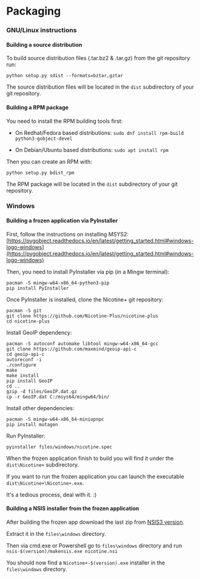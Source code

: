 # Packaging

### GNU/Linux instructions

#### Building a source distribution

To build source distribution files (.tar.bz2 & .tar.gz) from the git repository run:

`python setup.py sdist --formats=bztar,gztar`

The source distribution files will be located in the `dist` subdirectory of your git repository.

#### Building a RPM package

You need to install the RPM building tools first:

* On Redhat/Fedora based distributions: `sudo dnf install rpm-build python3-gobject-devel`

* On Debian/Ubuntu based distributions: `sudo apt install rpm`

Then you can create an RPM with:

`python setup.py bdist_rpm`

The RPM package will be located in the `dist` subdirectory of your git repository.


### Windows

#### Building a frozen application via PyInstaller

First, follow the instructions on installing MSYS2: [https://pygobject.readthedocs.io/en/latest/getting_started.html#windows-logo-windows](https://pygobject.readthedocs.io/en/latest/getting_started.html#windows-logo-windows)

Then, you need to install PyInstaller via pip (in a Mingw terminal):

`pacman -S mingw-w64-x86_64-python3-pip`  
`pip install PyInstaller`

Once PyInstaller is installed, clone the Nicotine+ git repository:

`pacman -S git`  
`git clone https://github.com/Nicotine-Plus/nicotine-plus`  
`cd nicotine-plus`  

Install GeoIP dependency:

`pacman -S autoconf automake libtool mingw-w64-x86_64-gcc`  
`git clone https://github.com/maxmind/geoip-api-c`  
`cd geoip-api-c`  
`autoreconf -i`  
`./configure`  
`make`  
`make install`  
`pip install GeoIP`  
`cd ..`  
`gzip -d files/GeoIP.dat.gz`  
`cp -r GeoIP.dat C:/msys64/mingw64/bin/`

Install other dependencies:

`pacman -S mingw-w64-x86_64-miniupnpc`  
`pip install mutagen`  

Run PyInstaller:

`pyinstaller files/windows/nicotine.spec`

When the frozen application finish to build you will find it under the `dist\Nicotine+` subdirectory.

If you want to run the frozen application you can launch the executable `dist\Nicotine+\Nicotine+.exe`.

It's a tedious process, deal with it. :)

#### Building a NSIS installer from the frozen application

After building the frozen app download the last zip from [NSIS3 version](https://sourceforge.net/projects/nsis/files/NSIS%203/).

Extract it in the `files\windows` directory.

Then via cmd.exe or Powershell go to `files\windows` directory and run `nsis-$(version)/makensis.exe nicotine.nsi`

You should now find a `Nicotine+-$(version).exe` installer in the `files\windows` directory.
